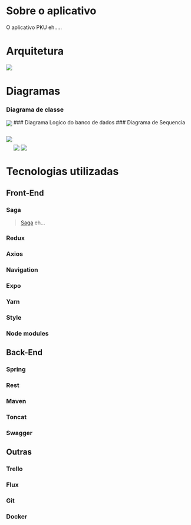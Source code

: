 # Sobre o aplicativo
O aplicativo PKU eh.....

# Arquitetura
<img src="imagensPKU/Arquitetura.png" style="margin-top:50px, margin-bottom:50px" align="center">

# Diagramas
### Diagrama de classe
  <img src="imagensPKU/diagramaClasse.png" style="margin-top:50px, margin-bottom:50px" align="center">
### Diagrama Logico do banco de dados
### Diagrama de Sequencia
<div>
  <img src="imagensPKU/consultarHistorico.png" style="margin-top:5px" align="center">
  <img src="imagensPKU/cadastrarConsumo.png" style="margin-top:50px" align="center">
  <img src="imagensPKU/Login.png" style="margin-top:50px" align="center">
</div>

# Tecnologias utilizadas
## Front-End
### Saga
  <blockquote><a href="https://redux-saga.js.org/" target="_blank">Saga</a> eh...</blockquote>
  
### Redux
### Axios
### Navigation 
### Expo
### Yarn
### Style
### Node modules

## Back-End
### Spring
### Rest
### Maven
### Toncat
### Swagger

## Outras
### Trello
### Flux
### Git
### Docker



